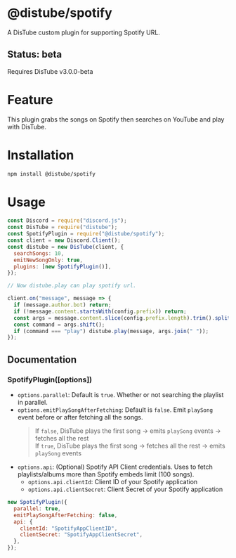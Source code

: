 # @distube/spotify

A DisTube custom plugin for supporting Spotify URL.

## Status: beta

Requires DisTube v3.0.0-beta

# Feature

This plugin grabs the songs on Spotify then searches on YouTube and play with DisTube.

# Installation

```sh
npm install @distube/spotify
```

# Usage

```js
const Discord = require("discord.js");
const DisTube = require("distube");
const SpotifyPlugin = require("@distube/spotify");
const client = new Discord.Client();
const distube = new DisTube(client, {
  searchSongs: 10,
  emitNewSongOnly: true,
  plugins: [new SpotifyPlugin()],
});

// Now distube.play can play spotify url.

client.on("message", message => {
  if (message.author.bot) return;
  if (!message.content.startsWith(config.prefix)) return;
  const args = message.content.slice(config.prefix.length).trim().split(/ +/g);
  const command = args.shift();
  if (command === "play") distube.play(message, args.join(" "));
});
```

## Documentation

### SpotifyPlugin([options])

- `options.parallel`: Default is `true`. Whether or not searching the playlist in parallel.
- `options.emitPlaySongAfterFetching`: Default is `false`. Emit `playSong` event before or after fetching all the songs.
  > If `false`, DisTube plays the first song -> emits `playSong` events -> fetches all the rest\
  > If `true`, DisTube plays the first song -> fetches all the rest -> emits `playSong` events
- `options.api`: (Optional) Spotify API Client credentials. Uses to fetch playlists/albums more than Spotify embeds limit (100 songs).
  - `options.api.clientId`: Client ID of your Spotify application
  - `options.api.clientSecret`: Client Secret of your Spotify application

```js
new SpotifyPlugin({
  parallel: true,
  emitPlaySongAfterFetching: false,
  api: {
    clientId: "SpotifyAppClientID",
    clientSecret: "SpotifyAppClientSecret",
  },
});
```
